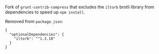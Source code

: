Fork of `grunt-contrib-compress` that excludes the `iltorb` brotli library from dependencies to speed up `npm install`.

Removed from `package.json`:

```
{ 
  "optionalDependencies": {
    "iltorb": "^1.3.10"
  }
}
```